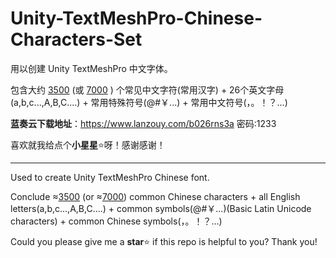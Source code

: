 # Unity-TextMeshPro-Chinese-Characters-Set

用以创建 Unity TextMeshPro 中文字体。

包含大约 [3500](/3500汉字+符号+英文字符集.txt) (或 [7000](/7000汉字+符号+英文字符集.txt) ) 个常见中文字符(常用汉字) + 26个英文字母(a,b,c...,A,B,C....) + 常用特殊符号(@#￥...) + 常用中文符号(，。！？...)

**蓝奏云下载地址**：<https://www.lanzouy.com/b026rns3a> 密码:1233

喜欢就我给点个**小星星**⭐呀！感谢感谢！

---

Used to create Unity TextMeshPro Chinese font.

Conclude &approx;[3500](/3500汉字+符号+英文字符集.txt) (or &approx;[7000](/7000汉字+符号+英文字符集.txt)) common Chinese characters + all English letters(a,b,c...,A,B,C....) + common symbols(@#￥...)(Basic Latin Unicode characters) + common Chinese symbols(，。！？...)

Could you please give me a **star**⭐ if this repo is helpful to you? Thank you!
